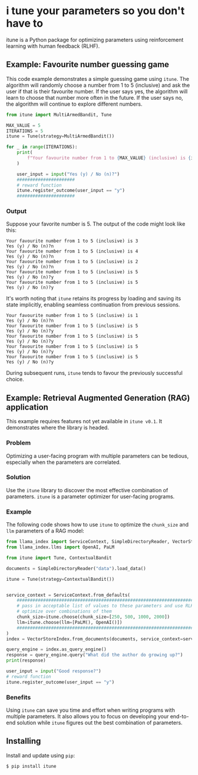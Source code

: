 # i tune your parameters so you don't have to

itune is a Python package for optimizing parameters using reinforcement learning with human feedback (RLHF).

## Example: Favourite number guessing game

This code example demonstrates a simple guessing game using `itune`. The algorithm will randomly choose a number from 1 to 5 (inclusive) and ask the user if that is their favourite number. If the user says yes, the algorithm will learn to choose that number more often in the future. If the user says no, the algorithm will continue to explore different numbers.

```Python
from itune import MultiArmedBandit, Tune

MAX_VALUE = 5
ITERATIONS = 5
itune = Tune(strategy=MultiArmedBandit())

for _ in range(ITERATIONS):
    print(
        f"Your favourite number from 1 to {MAX_VALUE} (inclusive) is {itune.choose(fav_num=list(range(1,5+1)))}"
    )

    user_input = input("Yes (y) / No (n)?")
    ######################
    # reward function
    itune.register_outcome(user_input == "y")
    ######################

```

### Output

Suppose your favorite number is 5. The output of the code might look like this:

```
Your favourite number from 1 to 5 (inclusive) is 3
Yes (y) / No (n)?n
Your favourite number from 1 to 5 (inclusive) is 4
Yes (y) / No (n)?n
Your favourite number from 1 to 5 (inclusive) is 2
Yes (y) / No (n)?n
Your favourite number from 1 to 5 (inclusive) is 5
Yes (y) / No (n)?y
Your favourite number from 1 to 5 (inclusive) is 5
Yes (y) / No (n)?y
```

It's worth noting that `itune` retains its progress by loading and saving its state implicitly, enabling seamless continuation from previous sessions.

```
Your favourite number from 1 to 5 (inclusive) is 1
Yes (y) / No (n)?n
Your favourite number from 1 to 5 (inclusive) is 5
Yes (y) / No (n)?y
Your favourite number from 1 to 5 (inclusive) is 5
Yes (y) / No (n)?y
Your favourite number from 1 to 5 (inclusive) is 5
Yes (y) / No (n)?y
Your favourite number from 1 to 5 (inclusive) is 5
Yes (y) / No (n)?y
```

During subsequent runs, `itune` tends to favour the previously successful choice.

## Example: Retrieval Augmented Generation (RAG) application

This example requires features not yet available in `itune v0.1`. It demonstrates where the library is headed.

### Problem

Optimizing a user-facing program with multiple parameters can be tedious, especially when the parameters are correlated.

### Solution

Use the `itune` library to discover the most effective combination of parameters. `itune` is a parameter optimizer for user-facing programs.

### Example

The following code shows how to use `itune` to optimize the `chunk_size` and `llm` parameters of a RAG model:

```Python
from llama_index import ServiceContext, SimpleDirectoryReader, VectorStoreIndex
from llama_index.llms import OpenAI, PaLM

from itune import Tune, ContextualBandit

documents = SimpleDirectoryReader("data").load_data()

itune = Tune(strategy=ContextualBandit())


service_context = ServiceContext.from_defaults(
    #######################################################################
    # pass in acceptable list of values to these parameters and use RLHF to
    # optimize over combinations of them
    chunk_size=itune.choose(chunk_size=[250, 500, 1000, 2000])
    llm=itune.choose(llm=[PaLM(), OpenAI()])
    #######################################################################
)
index = VectorStoreIndex.from_documents(documents, service_context=service_context)

query_engine = index.as_query_engine()
response = query_engine.query("What did the author do growing up?")
print(response)

user_input = input("Good response?")
# reward function
itune.register_outcome(user_input == "y")
```

### Benefits

Using `itune` can save you time and effort when writing programs with multiple parameters. It also allows you to focus on developing your end-to-end solution while `itune` figures out the best combination of parameters.

## Installing

Install and update using `pip`:

```
$ pip install itune
```

